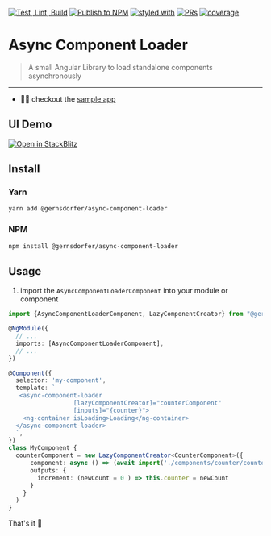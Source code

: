 [![Test, Lint, Build](https://github.com/gernsdorfer/async-component-loader/actions/workflows/ci.yml/badge.svg)]()
[![Publish to NPM](https://github.com/gernsdorfer/async-component-loader/actions/workflows/npm-publish.yml/badge.svg)](https://github.com/gernsdorfer/async-component-loader/actions/workflows/npm-publish.yml)
[![styled with](https://img.shields.io/badge/styled_with-prettier-ff69b4.svg)](https://github.com/prettier/prettier)
[![PRs](https://img.shields.io/badge/PRs-welcome-brightgreen.svg)]()
[![coverage](https://img.shields.io/badge/coverage-100%25-brightgreen.svg)]()

# Async Component Loader

> A small Angular Library to load standalone components asynchronously


<hr />

- 👩‍💻 checkout the [sample app](https://github.com/gernsdorfer/async-component-loader/blob/master/apps/sample-app/)

## UI Demo

[![Open in StackBlitz](https://developer.stackblitz.com/img/open_in_stackblitz.svg)](https://stackblitz.com/github/gernsdorfer/async-component-loader/tree/master/apps/stackblitz-ui)

## Install

### Yarn

```bash
yarn add @gernsdorfer/async-component-loader
```

### NPM

```bash
npm install @gernsdorfer/async-component-loader
```

## Usage

1. import the `AsyncComponentLoaderComponent` into your module or component

```ts
import {AsyncComponentLoaderComponent, LazyComponentCreator} from "@gernsdorfer/async-component-loader";

@NgModule({
  // ...
  imports: [AsyncComponentLoaderComponent],
  // ...
})
```


```ts
@Component({
  selector: 'my-component',
  template: `
   <async-component-loader 
                  [lazyComponentCreator]="counterComponent"
                  [inputs]="{counter}">
    <ng-container isLoading>Loading</ng-container>
  </async-component-loader>
  `,
})
class MyComponent {
  counterComponent = new LazyComponentCreator<CounterComponent>({
      component: async () => (await import('./components/counter/counter.component')).CounterComponent,
      outputs: {
        increment: (newCount = 0 ) => this.counter = newCount
      }
    }
  )
}
```

That's it 🥳
